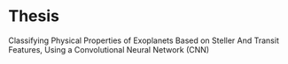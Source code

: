 # Thesis
Classifying Physical Properties of Exoplanets Based on Steller And Transit Features, Using a Convolutional Neural Network (CNN)
